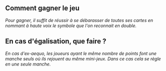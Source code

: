 ## Comment gagner le jeu

*Pour gagner, il suffit de réussir à se débarasser de toutes ses cartes en nommant à haute voix le symbole que l'on reconnait en double.*

## En cas d'égalisation, que faire ?

*En cas d'ex-aequo, les joueurs ayant le même nombre de points font une manche seuls où ils rejouent au même mini-jeux. Dans ce cas cela se règle en une seule manche.*







